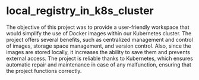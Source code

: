 # local_registry_in_k8s_cluster
The objective of this project was to provide a user-friendly workspace that would simplify the use of Docker images within our Kubernetes cluster. 
The project offers several benefits, such as centralized management and control of images, storage space management, and version control. Also, since the images are stored locally, it increases the ability to save them and prevents external access. 
The project is reliable thanks to Kubernetes, which ensures automatic repair and maintenance in case of any malfunction, ensuring that the project functions correctly.
